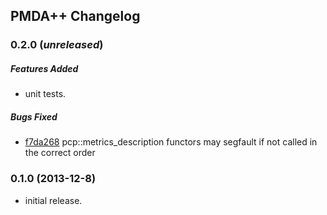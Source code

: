 ## PMDA++ Changelog

### 0.2.0 (_unreleased_)

##### Features Added
- unit tests.

##### Bugs Fixed
- [f7da268](../../commit/f7da2685b426410904fae2e9a8f24619685eb0b4) pcp::metrics_description
  functors may segfault if not called in the correct order 

### 0.1.0 (2013-12-8)
- initial release.
